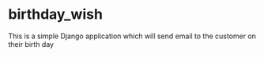 # birthday_wish

This is a simple Django application which will send email to the customer on their birth day
